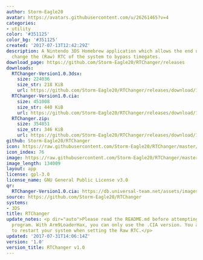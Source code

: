 ```yaml
---
author: Storm-Eagle20
avatar: https://avatars.githubusercontent.com/u/26261465?v=4
categories:
- utility
color: '#351125'
color_bg: '#351125'
created: '2017-07-13T12:42:29Z'
description: A Nintendo 3DS Homebrew application which allows the end user to freely
  change the (Raw) RTC of the system to bypass timegates.
download_page: https://github.com/Storm-Eagle20/RTChanger/releases
downloads:
  RTChanger-Version1.0.3dsx:
    size: 224036
    size_str: 218 KiB
    url: https://github.com/Storm-Eagle20/RTChanger/releases/download/1.0/RTChanger-Version1.0.3dsx
  RTChanger-Version1.0.cia:
    size: 451008
    size_str: 440 KiB
    url: https://github.com/Storm-Eagle20/RTChanger/releases/download/1.0/RTChanger-Version1.0.cia
  RTChanger.zip:
    size: 354851
    size_str: 346 KiB
    url: https://github.com/Storm-Eagle20/RTChanger/releases/download/1.0/RTChanger.zip
github: Storm-Eagle20/RTChanger
icon: https://raw.githubusercontent.com/Storm-Eagle20/RTChanger/master/assets/logo.png
icon_index: 76
image: https://raw.githubusercontent.com/Storm-Eagle20/RTChanger/master/assets/banner.png
image_length: 134009
layout: app
license: gpl-3.0
license_name: GNU General Public License v3.0
qr:
  RTChanger-Version1.0.cia: https://db.universal-team.net/assets/images/qr/rtchanger-version1-0-cia.png
source: https://github.com/Storm-Eagle20/RTChanger
systems:
- 3DS
title: RTChanger
update_notes: <p dir="auto">Please read the README.md before attempting to use this
  program. With Arm9LoaderHax, you can only use the .CIA version. You are required
  to restart your system when setting the Raw RTC.</p>
updated: '2017-07-31T14:06:14Z'
version: '1.0'
version_title: RTChanger v1.0
---
```

